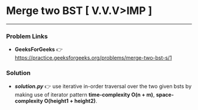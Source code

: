 # Merge two BST [ V.V.V>IMP ]

---

### Problem Links
- **__GeeksForGeeks__** :point_right: https://practice.geeksforgeeks.org/problems/merge-two-bst-s/1

### Solution
- **_solution.py_** :point_right: use iterative in-order traversal over the two given bsts by making use of iterator pattern **time-complexity O(n + m)**, **space-complexity O(height1 + height2)**.
